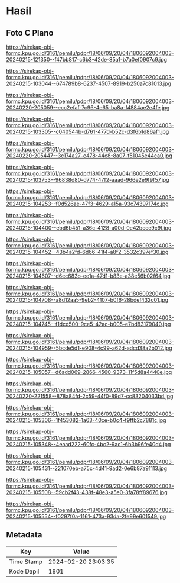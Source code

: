 # Hasil

## Foto C Plano

https://sirekap-obj-formc.kpu.go.id/3161/pemilu/pdpr/18/06/09/20/04/1806092004003-20240215-121350--f47bb817-c6b3-42de-85a1-b7a0ef0907c9.jpg

https://sirekap-obj-formc.kpu.go.id/3161/pemilu/pdpr/18/06/09/20/04/1806092004003-20240215-103044--674789b8-6237-4507-8919-b250a7c81013.jpg

https://sirekap-obj-formc.kpu.go.id/3161/pemilu/pdpr/18/06/09/20/04/1806092004003-20240220-205059--ecc2efaf-7c96-4e65-ba8a-f4884ae2e4fe.jpg

https://sirekap-obj-formc.kpu.go.id/3161/pemilu/pdpr/18/06/09/20/04/1806092004003-20240215-103305--c040544b-d761-477d-b52c-d3f6b1d86af1.jpg

https://sirekap-obj-formc.kpu.go.id/3161/pemilu/pdpr/18/06/09/20/04/1806092004003-20240220-205447--3c174a27-c478-44c8-8a07-f51045e44ca0.jpg

https://sirekap-obj-formc.kpu.go.id/3161/pemilu/pdpr/18/06/09/20/04/1806092004003-20240215-103753--96838d80-d774-47f2-aaad-966e2e9f9f57.jpg

https://sirekap-obj-formc.kpu.go.id/3161/pemilu/pdpr/18/06/09/20/04/1806092004003-20240215-104253--f0d526ae-47f3-4629-a15a-93c74397174c.jpg

https://sirekap-obj-formc.kpu.go.id/3161/pemilu/pdpr/18/06/09/20/04/1806092004003-20240215-104400--ebd6b451-a36c-4128-a00d-0e42bcce9c9f.jpg

https://sirekap-obj-formc.kpu.go.id/3161/pemilu/pdpr/18/06/09/20/04/1806092004003-20240215-104452--43b4a2fd-6d66-41f4-a8f2-3532c397ef30.jpg

https://sirekap-obj-formc.kpu.go.id/3161/pemilu/pdpr/18/06/09/20/04/1806092004003-20240215-104607--d6ec683b-ee1a-47d1-b83e-a38e56b02f64.jpg

https://sirekap-obj-formc.kpu.go.id/3161/pemilu/pdpr/18/06/09/20/04/1806092004003-20240215-104708--a8d12aa5-9eb2-4107-b0f6-28bdef432c01.jpg

https://sirekap-obj-formc.kpu.go.id/3161/pemilu/pdpr/18/06/09/20/04/1806092004003-20240215-104745--f1dcd500-9ce5-42ac-b005-e7bd83179040.jpg

https://sirekap-obj-formc.kpu.go.id/3161/pemilu/pdpr/18/06/09/20/04/1806092004003-20240215-104959--5bcde5d1-e908-4c99-a62d-adcd38a2b012.jpg

https://sirekap-obj-formc.kpu.go.id/3161/pemilu/pdpr/18/06/09/20/04/1806092004003-20240215-105057--d6add069-2866-4560-9373-11f5d8a4440e.jpg

https://sirekap-obj-formc.kpu.go.id/3161/pemilu/pdpr/18/06/09/20/04/1806092004003-20240220-221558--878a84fd-2c59-44f0-89d7-cc83204033bd.jpg

https://sirekap-obj-formc.kpu.go.id/3161/pemilu/pdpr/18/06/09/20/04/1806092004003-20240215-105306--1f453082-1a63-40ce-b0c4-f9ffb2c7881c.jpg

https://sirekap-obj-formc.kpu.go.id/3161/pemilu/pdpr/18/06/09/20/04/1806092004003-20240215-105348--4eaad222-60fc-4bc2-9ac1-6b3b96fe40d4.jpg

https://sirekap-obj-formc.kpu.go.id/3161/pemilu/pdpr/18/06/09/20/04/1806092004003-20240215-105431--221070eb-a75c-4d41-9ad2-0e6b87a91113.jpg

https://sirekap-obj-formc.kpu.go.id/3161/pemilu/pdpr/18/06/09/20/04/1806092004003-20240215-105508--59cb2f43-438f-48e3-a5e0-3fa78ff89676.jpg

https://sirekap-obj-formc.kpu.go.id/3161/pemilu/pdpr/18/06/09/20/04/1806092004003-20240215-105554--f0297f0a-1161-473a-93da-2fe99e601549.jpg


## Metadata

| Key        | Value               |
| ---------- | ------------------- |
| Time Stamp | 2024-02-20 23:03:35 |
| Kode Dapil | 1801                |



